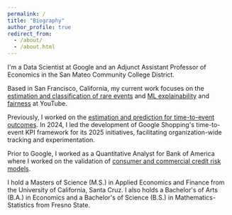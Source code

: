```yaml
---
permalink: /
title: "Biography"
author_profile: true
redirect_from: 
  - /about/
  - /about.html
---
```


I'm a Data Scientist at Google and an Adjunct Assistant Professor of Economics in the San Mateo Community College District. 

Based in San Francisco, California, my current work focuses on the [estimation and classification of rare events]() and [ML explainability]() and [fairness]() at YouTube.

Previously, I worked on the [estimation and prediction for time-to-event outcomes](). In 2024, I led the development of Google Shopping's time-to-event KPI framework for its 2025 initiatives, facilitating organization-wide tracking and experimentation.

Prior to Google, I worked as a Quantitative Analyst for Bank of America where I worked on the validation of [consumer and commercial credit risk models]().

I hold a Masters of Science (M.S.) in Applied Economics and Finance from the University of California, Santa Cruz. I also holds a Bachelor's of Arts (B.A.) in Economics and a Bachelor's of Science (B.S.) in Mathematics-Statistics from Fresno State.
